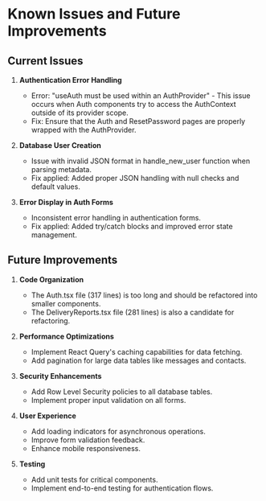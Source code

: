 
# Known Issues and Future Improvements

## Current Issues

1. **Authentication Error Handling**
   - Error: "useAuth must be used within an AuthProvider" - This issue occurs when Auth components try to access the AuthContext outside of its provider scope.
   - Fix: Ensure that the Auth and ResetPassword pages are properly wrapped with the AuthProvider.

2. **Database User Creation**
   - Issue with invalid JSON format in handle_new_user function when parsing metadata.
   - Fix applied: Added proper JSON handling with null checks and default values.

3. **Error Display in Auth Forms**
   - Inconsistent error handling in authentication forms.
   - Fix applied: Added try/catch blocks and improved error state management.

## Future Improvements

1. **Code Organization**
   - The Auth.tsx file (317 lines) is too long and should be refactored into smaller components.
   - The DeliveryReports.tsx file (281 lines) is also a candidate for refactoring.

2. **Performance Optimizations**
   - Implement React Query's caching capabilities for data fetching.
   - Add pagination for large data tables like messages and contacts.

3. **Security Enhancements**
   - Add Row Level Security policies to all database tables.
   - Implement proper input validation on all forms.

4. **User Experience**
   - Add loading indicators for asynchronous operations.
   - Improve form validation feedback.
   - Enhance mobile responsiveness.

5. **Testing**
   - Add unit tests for critical components.
   - Implement end-to-end testing for authentication flows.
